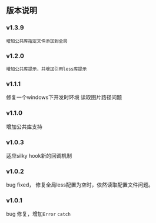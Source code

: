 ## 版本说明
### v1.3.9
    增加公共库指定文件添加到全局

### v1.2.0
    增加公共库提示，并增加引用less库提示

### v1.1.1

修复一个windows下开发时环境 读取图片路径问题

### v1.1.0

增加公共库支持

### v1.0.3 

适应silky hook新的回调机制

### v1.0.2

bug fixed， 修复全局less配置为空时，依然读取配置文件问题。

### v1.0.1

bug 修复，增加`Error` `catch`